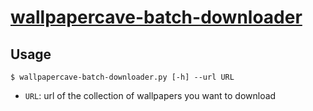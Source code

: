 # [wallpapercave-batch-downloader](https://github.com/francesco-plt/wallpapercave-batch-downloader)

## Usage

```shell
$ wallpapercave-batch-downloader.py [-h] --url URL
```

* `URL`: url of the collection of wallpapers you want to download

